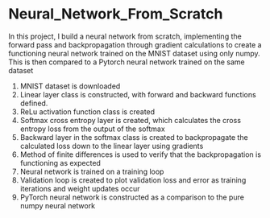 # Neural_Network_From_Scratch
In this project, I build a neural network from scratch, implementing the forward pass and backpropagation through gradient calculations to create a functioning neural network trained on the MNIST dataset using only numpy. This is then compared to a Pytorch neural network trained on the same dataset

1. MNIST dataset is downloaded
2. Linear layer class is constructed, with forward and backward functions defined. 
3. ReLu activation function class is created
4. Softmax cross entropy layer is created, which calculates the cross entropy loss from the output of the softmax
5. Backward layer in the softmax class is created to backpropagate the calculated loss down to the linear layer using gradients
6. Method of finite differences is used to verify that the backpropagation is functioning as expected
7. Neural network is trained on a training loop
8. Validation loop is created to plot validation loss and error as training iterations and weight updates occur
9. PyTorch neural network is constructed as a comparison to the pure numpy neural network

